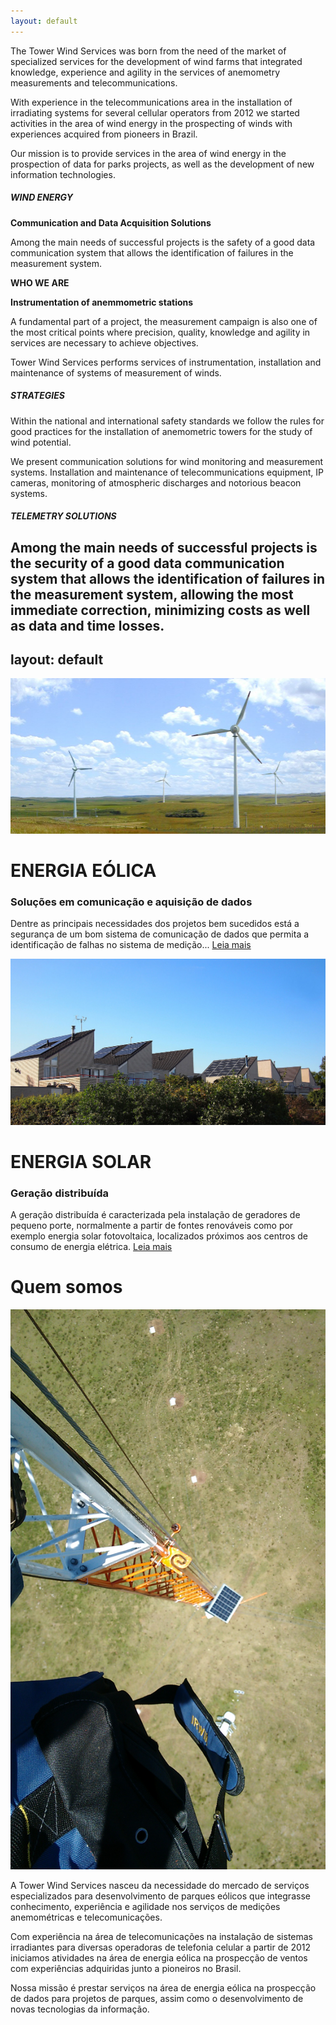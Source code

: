 ```yaml
---
layout: default
---
```


The Tower Wind Services was born from the need of the market of specialized services for the development of wind farms that integrated knowledge, experience and agility in the services of anemometry measurements and telecommunications.   

With experience in the telecommunications area in the installation of irradiating systems for several cellular operators from 2012 we started activities in the area of wind energy in the prospecting of winds with experiences acquired from pioneers in Brazil.

Our mission is to provide services in the area of wind energy in the prospection of data for parks projects, as well as the development of new information technologies.

##### WIND ENERGY

**Communication and Data Acquisition Solutions**  

Among the main needs of successful projects is the safety of a good data communication system that allows the identification of failures in the measurement system.

**WHO WE ARE**

**Instrumentation of anemmometric stations**

A fundamental part of a project, the measurement campaign is also one of the most critical points where precision, quality, knowledge and agility in services are necessary to achieve objectives.

Tower Wind Services performs services of instrumentation, installation and maintenance of systems of measurement of winds.

#####  STRATEGIES

Within the national and international safety standards we follow the rules for good practices for the installation of anemometric towers for the study of wind potential.

We present communication solutions for wind monitoring and measurement systems. Installation and maintenance of telecommunications equipment, IP cameras,
monitoring of atmospheric discharges and notorious beacon systems.

##### TELEMETRY SOLUTIONS

Among the main needs of successful projects is the security of a good data communication system that allows the identification of failures in the measurement system, allowing the most immediate correction, minimizing costs as well as data and time losses.
---
layout: default
---

![aero](/assets/images/aero.png)

# ENERGIA EÓLICA
### Soluções em comunicação e aquisição de dados

Dentre as principais necessidades dos projetos bem sucedidos está a segurança de um bom sistema de comunicação de dados que permita a identificação de falhas no sistema de medição...
[Leia mais](./ENERGIA_EOLICA.html)

![solar2](/assets/images/solar2.jpeg)

# ENERGIA SOLAR
### Geração distribuída

A geração distribuída é caracterizada pela instalação de geradores
de pequeno porte, normalmente a partir de fontes renováveis
como por exemplo energia solar fotovoltaica, localizados próximos
aos centros de consumo de energia elétrica.
[Leia mais](./ENERGIA_SOLAR.html)

# Quem somos

![alt1](/assets/images/alt1.png)

A Tower Wind Services nasceu da necessidade do mercado de serviços especializados para desenvolvimento de parques eólicos que integrasse conhecimento, experiência e agilidade nos serviços de medições anemométricas e telecomunicações.

Com experiência na área de telecomunicações na instalação de sistemas irradiantes para diversas operadoras de telefonia celular a partir de 2012 iniciamos atividades na área de energia eólica na prospecção de ventos com experiências  adquiridas junto a pioneiros no Brasil.

Nossa missão é prestar serviços na área de energia eólica na prospecção de dados para projetos de parques, assim como o desenvolvimento de novas tecnologias da informação.
